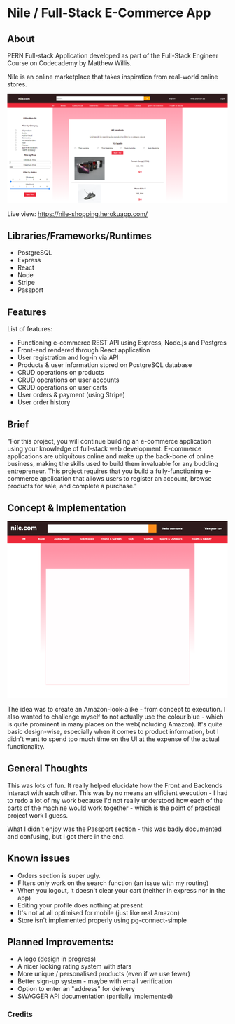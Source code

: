 # Nile / Full-Stack E-Commerce App

## About

PERN Full-stack Application developed as part of the Full-Stack Engineer Course on Codecademy by Matthew Willis.

Nile is an online marketplace that takes inspiration from real-world online stores.

![alt text](https://github.com/MWillis10231/e-commerce-app/blob/master/client/public/nile.png "Live preview")

Live view: https://nile-shopping.herokuapp.com/

## Libraries/Frameworks/Runtimes
* PostgreSQL
* Express
* React
* Node
* Stripe
* Passport

## Features

List of features:

* Functioning e-commerce REST API using Express, Node.js and Postgres
* Front-end rendered through React application
* User registration and log-in via API
* Products & user information stored on PostgreSQL database
* CRUD operations on products
* CRUD operations on user accounts
* CRUD operations on user carts
* User orders & payment (using Stripe)
* User order history

## Brief

"For this project, you will continue building an e-commerce application using your knowledge of full-stack web development. E-commerce applications are ubiquitous online and make up the back-bone of online business, making the skills used to build them invaluable for any budding entrepreneur. This project requires that you build a fully-functioning e-commerce application that allows users to register an account, browse products for sale, and complete a purchase."

## Concept & Implementation

![alt text](https://github.com/MWillis10231/e-commerce-app/blob/master/client/public/nilePlan.png "Concept")

The idea was to create an Amazon-look-alike - from concept to execution. I also wanted to challenge myself to not actually use the colour blue - which is quite prominent in many places on the web(including Amazon). It's quite basic design-wise, especially when it comes to product information, but I didn't want to spend too much time on the UI at the expense of the actual functionality.

## General Thoughts

This was lots of fun. It really helped elucidate how the Front and Backends interact with each other. This was by no means an efficient execution - I had to redo a lot of my work because I'd not really understood how each of the parts of the machine would work together - which is the point of practical project work I guess. 

What I didn't enjoy was the Passport section - this was badly documented and confusing, but I got there in the end. 

## Known issues

* Orders section is super ugly.
* Filters only work on the search function (an issue with my routing)
* When you logout, it doesn't clear your cart (neither in express nor in the app)
* Editing your profile does nothing at present
* It's not at all optimised for mobile (just like real Amazon)
* Store isn't implemented properly using pg-connect-simple

## Planned Improvements:

* A logo (design in progress)
* A nicer looking rating system with stars
* More unique / personalised products (even if we use fewer)
* Better sign-up system - maybe with email verification
* Option to enter an "address" for delivery
* SWAGGER API documentation (partially implemented)

### Credits
